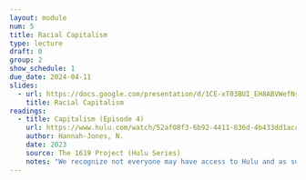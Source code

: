 ```yaml
---
layout: module
num: 5
title: Racial Capitalism
type: lecture
draft: 0
group: 2
show_schedule: 1
due_date: 2024-04-11
slides:
  - url: https://docs.google.com/presentation/d/1CE-xT03BUI_EH8ABVWefNs86HWh_UWYsA0SorwD7Ikw/edit?usp=sharing
    title: Racial Capitalism
readings:
  - title: Capitalism (Episode 4)
    url: https://www.hulu.com/watch/52af08f3-6b92-4411-836d-4b433dd1acc0?play=false&utm_source=shared_link
    author: Hannah-Jones, N.
    date: 2023
    source: The 1619 Project (Hulu Series)
    notes: "We recognize not everyone may have access to Hulu and as such have <a href='https://canvas.northwestern.edu/files/18867997/'>uploaded a version to Canvas</a>. Also, this could be a great opportunity to come together (covid-safely, of course) with your learning pods and watch together in person!" 
---
```

